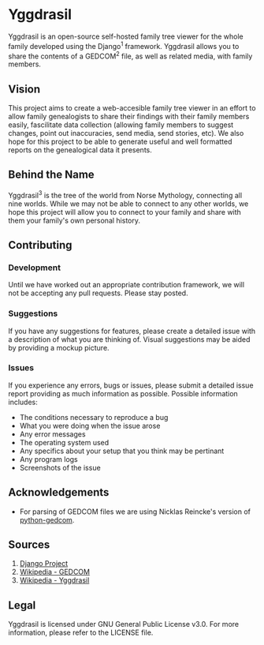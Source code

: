 # Yggdrasil
Yggdrasil is an open-source self-hosted family tree viewer for the whole family developed using the Django<sup>1</sup> framework. Yggdrasil allows you to share the contents of a GEDCOM<sup>2</sup> file, as well as related media, with family members.

## Vision
This project aims to create a web-accesible family tree viewer in an effort to allow family genealogists to share their findings with their family members easily, fascilitate data collection (allowing family members to suggest changes, point out inaccuracies, send media, send stories, etc). We also hope for this project to be able to generate useful and well formatted reports on the genealogical data it presents.

## Behind the Name
Yggdrasil<sup>3</sup> is the tree of the world from Norse Mythology, connecting all nine worlds. While we may not be able to connect to any other worlds, we hope this project will allow you to connect to your family and share with them your family's own personal history.

## Contributing
### Development
Until we have worked out an appropriate contribution framework, we will not be accepting any pull requests. Please stay posted.

### Suggestions
If you have any suggestions for features, please create a detailed issue with a description of what you are thinking of. Visual suggestions may be aided by providing a mockup picture.

### Issues
If you experience any errors, bugs or issues, please submit a detailed issue report providing as much information as possible. Possible information includes:
* The conditions necessary to reproduce a bug
* What you were doing when the issue arose
* Any error messages
* The operating system used
* Any specifics about your setup that you think may be pertinant
* Any program logs
* Screenshots of the issue

## Acknowledgements
* For parsing of GEDCOM files we are using Nicklas Reincke's version of [python-gedcom](https://github.com/nickreynke/python-gedcom).

## Sources
1. [Django Project](https://www.djangoproject.com/)
2. [Wikipedia - GEDCOM](https://en.wikipedia.org/wiki/GEDCOM)
3. [Wikipedia - Yggdrasil](https://en.wikipedia.org/wiki/Yggdrasil)

## Legal
Yggdrasil is licensed under GNU General Public License v3.0. For more information, please refer to the LICENSE file.
